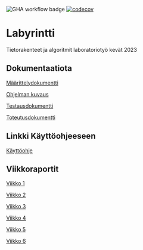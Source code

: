 ![GHA workflow badge](https://github.com/lottatan/labyrintti/workflows/CI/badge.svg)
[![codecov](https://codecov.io/gh/lottatan/labyrintti/branch/main/graph/badge.svg?token=VMWXSS7TFK)](https://codecov.io/gh/lottatan/labyrintti)

# Labyrintti

Tietorakenteet ja algoritmit laboratoriotyö kevät 2023

## Dokumentaatiota

[Määrittelydokumentti](https://github.com/lottatan/labyrintti/blob/main/dokumentaatio/maarittelydokumentti.md)

[Ohjelman kuvaus](https://github.com/lottatan/labyrintti/blob/main/dokumentaatio/kuvaus.md)

[Testausdokumentti](https://github.com/lottatan/labyrintti/blob/main/dokumentaatio/testausdokumentti.md)

[Toteutusdokumentti](https://github.com/lottatan/labyrintti/blob/main/dokumentaatio/toteutusdokumentti.md)


## Linkki Käyttöohjeeseen

[Käyttöohje](https://github.com/lottatan/labyrintti/blob/main/dokumentaatio/kaytto_ohje.md)


## Viikkoraportit

[Viikko 1](https://github.com/lottatan/labyrintti/blob/main/dokumentaatio/viikkoraportti1.md)

[Viikko 2](https://github.com/lottatan/labyrintti/blob/main/dokumentaatio/viikkoraportti2.md)

[Viikko 3](https://github.com/lottatan/labyrintti/blob/main/dokumentaatio/viikkoraportti3.md)

[Viikko 4](https://github.com/lottatan/labyrintti/blob/main/dokumentaatio/viikkoraportti4.md)

[Viikko 5](https://github.com/lottatan/labyrintti/blob/main/dokumentaatio/viikkoraportti5.md)

[Viikko 6](https://github.com/lottatan/labyrintti/blob/main/dokumentaatio/viikkoraportti6.md)